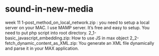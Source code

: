 # sound-in-new-media
week 11
1-post_method_on_local_network.zip : you need to setup a local server on your MAC. I use MAMP server. It’s free and easy to setup. You need to put php script into root directory.
2_1-basic_javascript_embedding.zip: How to use JS in max object
2_2-fetch_dynamic_content_as_XML.zip: You generate an XML file dynamically and parse it in your MAX application. 
